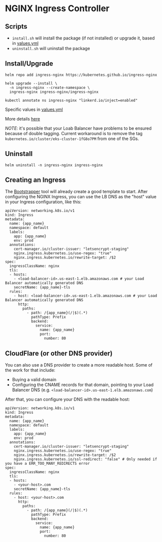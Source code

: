 # NGINX Ingress Controller

## Scripts
 - `install.sh` will install the package (if not installed) or upgrade it, based in [values.yml](values.yml)
 - `uninstall.sh` will uninstall the package

## Install/Upgrade
```
helm repo add ingress-nginx https://kubernetes.github.io/ingress-nginx

helm upgrade --install \
  -n ingress-nginx --create-namespace \
  ingress-nginx ingress-nginx/ingress-nginx

kubectl annotate ns ingress-nginx "linkerd.io/inject=enabled"
```
Specific values in [values.yml](values.yml)

More details [here](https://github.com/kubernetes/ingress-nginx/tree/main/charts/ingress-nginx)

*NOTE*: it's possible that your Loab Balancer have problems to be ensured because of double tagging. Current workaround is to remove the tag `kubernetes.io/cluster/eks-cluster-1fG8o7PM` from one of the SGs.

## Uninstall
```
helm uninstall -n ingress-nginx ingress-nginx
```
## Creating an Ingress

The [Bootstrapper](https://github.com/mrzacarias/bootstrapper) tool will already create a good template to start. After configuring the NGINX Ingress, you can use the LB DNS as the "host" value in your Ingress configuration, like this:
```
apiVersion: networking.k8s.io/v1
kind: Ingress
metadata:
  name: {app_name}
  namespace: default
  labels:
    app: {app_name}
    env: prod
  annotations:
    cert-manager.io/cluster-issuer: "letsencrypt-staging"
    nginx.ingress.kubernetes.io/use-regex: "true"
    nginx.ingress.kubernetes.io/rewrite-target: /$2
spec:
  ingressClassName: nginx
  tls:
  - hosts:
    - <load-balancer-id>.us-east-1.elb.amazonaws.com # your Load Balancer automatically generated DNS
    secretName: {app_name}-tls
  rules:
    - host: <load-balancer-id>.us-east-1.elb.amazonaws.com # your Load Balancer automatically generated DNS
      http:
        paths:
          - path: /{app_name}(/|$)(.*)
            pathType: Prefix
            backend:
              service:
                name: {app_name}
                port:
                  number: 80
```

## CloudFlare (or other DNS provider)

You can also use a DNS provider to create a more readable host. Some of the work for that include:
- Buying a valid domain
- Configuring the CNAME records for that domain, pointing to your Load Balancer DNS (e.g. `<load-balancer-id>.us-east-1.elb.amazonaws.com`)

After that, you can configure your DNS with the readable host:
```
apiVersion: networking.k8s.io/v1
kind: Ingress
metadata:
  name: {app_name}
  namespace: default
  labels:
    app: {app_name}
    env: prod
  annotations:
    cert-manager.io/cluster-issuer: "letsencrypt-staging"
    nginx.ingress.kubernetes.io/use-regex: "true"
    nginx.ingress.kubernetes.io/rewrite-target: /$2
    nginx.ingress.kubernetes.io/ssl-redirect: "false" # Only needed if you have a ERR_TOO_MANY_REDIRECTS error
spec:
  ingressClassName: nginx
  tls:
  - hosts:
    - <your-host>.com
    secretName: {app_name}-tls
  rules:
    - host: <your-host>.com
      http:
        paths:
          - path: /{app_name}(/|$)(.*)
            pathType: Prefix
            backend:
              service:
                name: {app_name}
                port:
                  number: 80
```